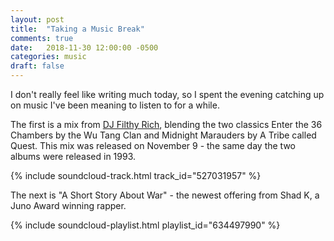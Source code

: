 ```yaml
---
layout: post
title:  "Taking a Music Break"
comments: true
date:   2018-11-30 12:00:00 -0500
categories: music
draft: false
---
```


I don't really feel like writing much today, so I spent the evening catching up on music I've been meaning to listen to for a while. 

The first is a mix from [DJ Filthy Rich](https://soundcloud.com/djfilthyrich), blending the two classics Enter the 36 Chambers by the Wu Tang Clan and Midnight Marauders by A Tribe called Quest. This mix was released on November 9 - the same day the two albums were released in 1993.

{% include soundcloud-track.html track_id="527031957" %}

The next is "A Short Story About War" - the newest offering from Shad K, a Juno Award winning rapper.

{% include soundcloud-playlist.html playlist_id="634497990" %}